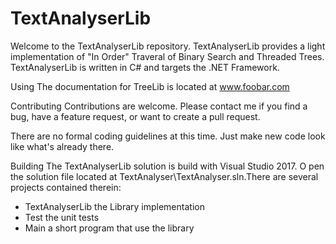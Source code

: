 # TextAnalyserLib

Welcome to the TextAnalyserLib repository.
TextAnalyserLib provides a light implementation of "In Order" Traveral of Binary Search and Threaded Trees. 
TextAnalyserLib is written in C# and targets the .NET Framework.

Using
The documentation for TreeLib is located at www.foobar.com

Contributing
Contributions are welcome. Please contact me if you find a bug, have a feature request, or want to create a pull request.

There are no formal coding guidelines at this time. Just make new code look like what's already there.

Building
The TextAnalyserLib solution is build with Visual Studio 2017. O
pen the solution file located at TextAnalyser\TextAnalyser.sln.There are several projects contained therein:
- TextAnalyserLib the Library implementation
- Test the unit tests
- Main a short program that use the library
